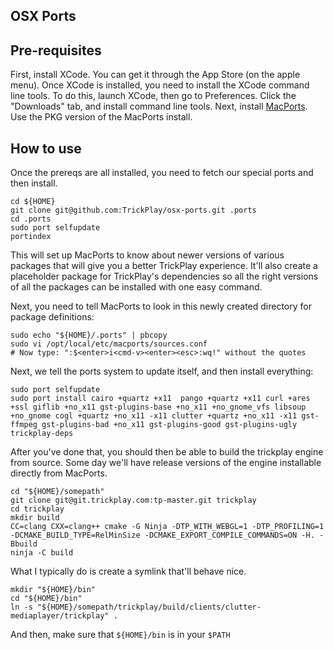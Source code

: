 OSX Ports
---------

Pre-requisites
--------------

First, install XCode.  You can get it through the App Store (on the apple menu).
Once XCode is installed, you need to install the XCode command line tools.  To do this, launch XCode, then go to Preferences.  Click the "Downloads" tab, and install command line tools.
Next, install [MacPorts][mp].  Use the PKG version of the MacPorts install.

[mp]: http://www.macports.org/install.php


How to use
----------

Once the prereqs are all installed, you need to fetch our special ports and then install.

    cd ${HOME}
    git clone git@github.com:TrickPlay/osx-ports.git .ports
    cd .ports
    sudo port selfupdate
    portindex

This will set up MacPorts to know about newer versions of various packages that will give you a better TrickPlay experience.  It'll also create a placeholder package for TrickPlay's dependencies so all the right versions of all the packages can be installed with one easy command.

Next, you need to tell MacPorts to look in this newly created directory for package definitions:

    sudo echo "${HOME}/.ports" | pbcopy
    sudo vi /opt/local/etc/macports/sources.conf
    # Now type: ":$<enter>i<cmd-v><enter><esc>:wq!" without the quotes

Next, we tell the ports system to update itself, and then install everything:

    sudo port selfupdate
    sudo port install cairo +quartz +x11  pango +quartz +x11 curl +ares +ssl giflib +no_x11 gst-plugins-base +no_x11 +no_gnome_vfs libsoup +no_gnome cogl +quartz +no_x11 -x11 clutter +quartz +no_x11 -x11 gst-ffmpeg gst-plugins-bad +no_x11 gst-plugins-good gst-plugins-ugly trickplay-deps

After you've done that, you should then be able to build the trickplay engine from source.  Some day we'll have release versions of the engine installable directly from MacPorts.

    cd "${HOME}/somepath"
    git clone git@git.trickplay.com:tp-master.git trickplay
    cd trickplay
    mkdir build
    CC=clang CXX=clang++ cmake -G Ninja -DTP_WITH_WEBGL=1 -DTP_PROFILING=1 -DCMAKE_BUILD_TYPE=RelMinSize -DCMAKE_EXPORT_COMPILE_COMMANDS=ON -H. -Bbuild
    ninja -C build

What I typically do is create a symlink that'll behave nice.

    mkdir "${HOME}/bin"
    cd "${HOME}/bin"
    ln -s "${HOME}/somepath/trickplay/build/clients/clutter-mediaplayer/trickplay" .

And then, make sure that `${HOME}/bin` is in your `$PATH`
